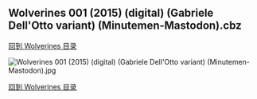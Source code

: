 ## Wolverines 001 (2015) (digital) (Gabriele Dell'Otto variant) (Minutemen-Mastodon).cbz


[回到 Wolverines 目录](https://github.com/alicewish/markdown/blob/master/series/Wolverines.md)


![Wolverines 001 (2015) (digital) (Gabriele Dell'Otto variant) (Minutemen-Mastodon).jpg](https://wx1.sinaimg.cn/large/6a9fdecaly1fr0ypmb5ufj21kw2edqv7.jpg)

[回到 Wolverines 目录](https://github.com/alicewish/markdown/blob/master/series/Wolverines.md)


